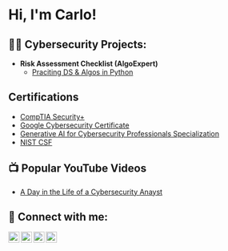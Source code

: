 <h1>Hi, I'm Carlo! </h1>

<h2>👨‍💻 Cybersecurity Projects:</h2>

- <b>Risk Assessment Checklist (AlgoExpert)</b>
  - [Praciting DS & Algos in Python](https://github.com/carlobuensalida/vendor-risk-assessment-checklist)


    
<h2> Certifications </h2>

- [CompTIA Security+](https://www.credly.com/badges/a36527b5-9eb2-49da-a919-3e96b4ed2b5e)
- [Google Cybersecurity Certificate](https://www.credly.com/badges/2ac9d428-241c-4fdc-9589-b4e93a81eaf4/public_url)
- [Generative AI for Cybersecurity Professionals Specialization](https://www.credly.com/badges/897b869d-7617-4b67-bd9c-d03c4fca9fea/public_url)
- [NIST CSF](https://www.coursera.org/account/accomplishments/records/JS8E3FUCE68U)


<h2>📺 Popular YouTube Videos</h2>

- [A Day in the Life of a Cybersecurity Anayst](https://www.youtube.com/watch?v=uHy3oM7NnoU)


<h2> 🤳 Connect with me:</h2>

[<img align="left" alt="JoshMadakor | YouTube" width="22px" src="https://cdn.jsdelivr.net/npm/simple-icons@v3/icons/youtube.svg" />][youtube]
[<img align="left" alt="JoshMadakor | Twitter" width="22px" src="https://cdn.jsdelivr.net/npm/simple-icons@v3/icons/twitter.svg" />][twitter]
[<img align="left" alt="JoshMadakor | LinkedIn" width="22px" src="https://cdn.jsdelivr.net/npm/simple-icons@v3/icons/linkedin.svg" />][linkedin]
[<img align="left" alt="JoshMadakor | Instagram" width="22px" src="https://cdn.jsdelivr.net/npm/simple-icons@v3/icons/instagram.svg" />][instagram]

[twitter]: https://twitter.com/joshmadakor
[youtube]: https://www.youtube.com/c/joshmadakor
[instagram]: https://www.instagram.com/joshmadakor/
[linkedin]: https://linkedin.com/in/joshmadakor

<!--
**joshmadakor1/joshmadakor1** is a ✨ _special_ ✨ repository because its `README.md` (this file) appears on your GitHub profile.

Here are some ideas to get you started:

- 🔭 I’m currently working on ...
- 🌱 I’m currently learning ...
- 👯 I’m looking to collaborate on ...
- 🤔 I’m looking for help with ...
- 💬 Ask me about ...
- 📫 How to reach me: ...
- 😄 Pronouns: ...
- ⚡ Fun fact: ...
-->

